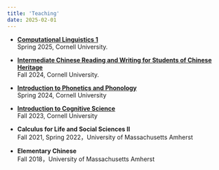 ```yaml
---
title: 'Teaching'
date: 2025-02-01
---
```


- **<a href="/uploads/syllabus/cl1.pdf" target="_blank">Computational Linguistics 1</a>**  
  Spring 2025, Cornell University.
  
- **<a href="/uploads/syllabus/chin.pdf" target="_blank">Intermediate Chinese Reading and Writing for Students of Chinese Heritage</a>**  
  Fall 2024, Cornell University.
  
- **<a href="/uploads/syllabus/ph2.pdf" target="_blank">Introduction to Phonetics and Phonology</a>**  
  Spring 2024, Cornell University

- **<a href="/uploads/syllabus/cogsci.pdf" target="_blank">Introduction to Cognitive Science</a>**  
  Fall 2023, Cornell University

- **Calculus for Life and Social Sciences II**  
  Fall 2021, Spring 2022，University of Massachusetts Amherst

- **Elementary Chinese**  
  Fall 2018，University of Massachusetts Amherst
